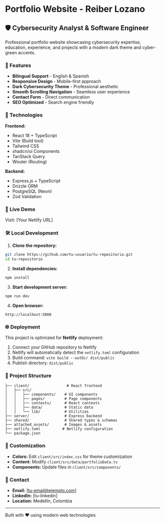 # Portfolio Website - Reiber Lozano

## 🛡️ Cybersecurity Analyst & Software Engineer

Professional portfolio website showcasing cybersecurity expertise, education, experience, and projects with a modern dark theme and cyber-green accents.

### 🌟 Features

- **Bilingual Support** - English & Spanish
- **Responsive Design** - Mobile-first approach
- **Dark Cybersecurity Theme** - Professional aesthetic
- **Smooth Scrolling Navigation** - Seamless user experience
- **Contact Form** - Direct communication
- **SEO Optimized** - Search engine friendly

### 🚀 Technologies

**Frontend:**
- React 18 + TypeScript
- Vite (Build tool)
- Tailwind CSS
- shadcn/ui Components
- TanStack Query
- Wouter (Routing)

**Backend:**
- Express.js + TypeScript
- Drizzle ORM
- PostgreSQL (Neon)
- Zod Validation

### 📱 Live Demo

Visit: [Your Netlify URL]

### 🛠️ Local Development

1. **Clone the repository:**
```bash
git clone https://github.com/tu-usuario/tu-repositorio.git
cd tu-repositorio
```

2. **Install dependencies:**
```bash
npm install
```

3. **Start development server:**
```bash
npm run dev
```

4. **Open browser:**
```
http://localhost:5000
```

### 🌐 Deployment

This project is optimized for **Netlify** deployment:

1. Connect your GitHub repository to Netlify
2. Netlify will automatically detect the `netlify.toml` configuration
3. Build command: `vite build --outDir dist/public`
4. Publish directory: `dist/public`

### 📁 Project Structure

```
├── client/                 # React frontend
│   ├── src/
│   │   ├── components/    # UI components
│   │   ├── pages/         # Page components
│   │   ├── contexts/      # React contexts
│   │   ├── data/          # Static data
│   │   └── lib/           # Utilities
├── server/                # Express backend
├── shared/                # Shared types & schemas
├── attached_assets/       # Images & assets
├── netlify.toml          # Netlify configuration
└── package.json
```

### 🎨 Customization

- **Colors:** Edit `client/src/index.css` for theme customization
- **Content:** Modify `client/src/data/portfolioData.ts`
- **Components:** Update files in `client/src/components/`

### 📧 Contact

- **Email:** [tu-email@ejemplo.com]
- **LinkedIn:** [tu-linkedin]
- **Location:** Medellín, Colombia

---

Built with ❤️ using modern web technologies